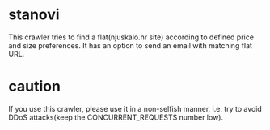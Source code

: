 # stanovi

This crawler tries to find a flat(njuskalo.hr site) according to defined price and size preferences. It has an option to send an email with matching flat URL.

# caution

If you use this crawler, please use it in a non-selfish manner, i.e. try to avoid DDoS attacks(keep the CONCURRENT_REQUESTS number low).
